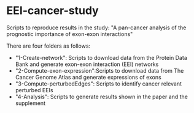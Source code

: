 # EEI-cancer-study
Scripts to reproduce results in the study: "A pan-cancer analysis of the prognostic importance of exon-exon interactions"

There are four folders as follows:
- "1-Create-network": Scripts to download data from the Protein Data Bank and generate exon-exon interaction (EEI) networks
- "2-Compute-exon-expression":Scripts to download data from The Cancer Genome Atlas and generate expressions of exons
- "3-Compute-perturbedEdges": Scripts to identify cancer relevant perturbed EEIs
- "4-Analysis": Scripts to generate results shown in the paper and the supplement
